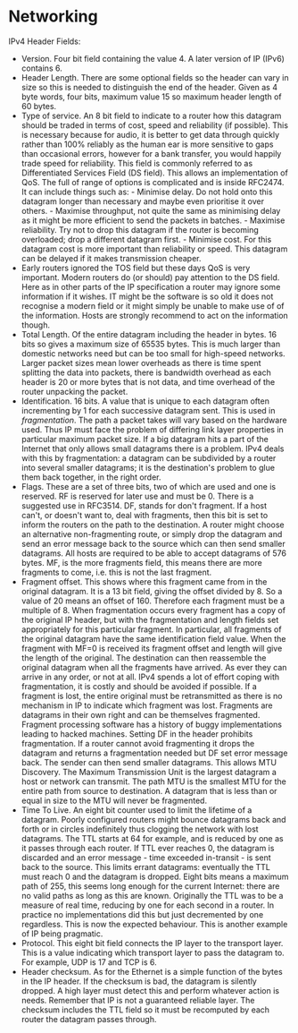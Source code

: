 # Networking

IPv4 Header Fields:

- Version. Four bit field containing the value 4. A later version of IP (IPv6)
    contains 6.
- Header Length. There are some optional fields so the header can vary in size
    so this is needed to distinguish the end of the header. Given as 4 byte
    words, four bits, maximum value 15 so maximum header length of 60 bytes.
- Type of service. An 8 bit field to indicate to a router how this datagram
    should be traded in terms of cost, speed and reliability (if possible). This
    is necessary because for audio, it is better to get data through quickly
    rather than 100% reliably as the human ear is more sensitive to gaps than
    occasional errors, however for a bank transfer, you would happily trade
    speed for reliability. This field is commonly referred to as Differentiated
    Services Field (DS field). This allows an implementation of QoS. The full of
    range of options is complicated and is inside RFC2474. It can include things
    such as:
      - Minimise delay. Do not hold onto this datagram longer than necessary and
          maybe even prioritise it over others.
      - Maximise throughput, not quite the same as minimising delay as it might
          be more efficient to send the packets in batches.
      - Maximise reliability. Try not to drop this datagram if the router is
          becoming overloaded; drop a different datagram first.
      - Minimise cost. For this datagram cost is more important than reliability
          or speed. This datagram can be delayed if it makes transmission
          cheaper.
- Early routers ignored the TOS field but these days QoS is very important.
    Modern routers do (or should) pay attention to the DS field. Here as in
    other parts of the IP specification a router may ignore some information if
    it wishes. IT might be the software is so old it does not recognise a modern
    field or it might simply be unable to make use of of the information. Hosts
    are strongly recommend to act on the information though.
- Total Length. Of the entire datagram including the header in bytes. 16 bits so
    gives a maximum size of 65535 bytes. This is much larger than domestic
    networks need but can be too small for high-speed networks. Larger packet
    sizes mean lower overheads as there is time spent splitting the data into
    packets, there is bandwidth overhead as each header is 20 or more bytes that
    is not data, and time overhead of the router unpacking the packet.
- Identification. 16 bits. A value that is unique to each datagram often
    incrementing by 1 for each successive datagram sent. This is used in
    *fragmentation*. The path a packet takes will vary based on the hardware
    used. Thus IP must face the problem of differing link layer properties in
    particular maximum packet size. If a big datagram hits a part of the
    Internet that only allows small datagrams there is a problem. IPv4 deals
    with this by fragmentation: a datagram can be subdivided by a router into
    several smaller datagrams; it is the destination's problem to glue them back
    together, in the right order.
- Flags. These are a set of three bits, two of which are used and one is
    reserved. RF is reserved for later use and must be 0. There is a suggested
    use in RFC3514. DF, stands for don't fragment. If a host can't, or doesn't
    want to, deal with fragments, then this bit is set to inform the routers on
    the path to the destination. A router might choose an alternative
    non-fragmenting route, or simply drop the datagram and send an error message
    back to the source which can then send smaller datagrams. All hosts are
    required to be able to accept datagrams of 576 bytes. MF, is the more
    fragments field, this means there are more fragments to come, i.e. this is
    not the last fragment. 
- Fragment offset. This shows where this fragment came from in the original
    datagram. It is a 13 bit field, giving the offset divided by 8. So a value
    of 20 means an offset of 160. Therefore each fragment must be a multiple of
    8. When fragmentation occurs every fragment has a copy of the original IP
    header, but with the fragmentation and length fields set appropriately for
    this particular fragment. In particular, all fragments of the original
    datagram have the same identification field value. When the fragment with
    MF=0 is received its fragment offset and length will give the length of the
    original. The destination can then reassemble the original datagram when all
    the fragments have arrived. As ever they can arrive in any order, or not at
    all. IPv4 spends a lot of effort coping with fragmentation, it is costly and
    should be avoided if possible. If a fragment is lost, the entire original
    must be retransmitted as there is no mechanism in IP to indicate which
    fragment was lost. Fragments are datagrams in their own right and can be
    themselves fragmented. Fragment processing software has a history of buggy
    implementations leading to hacked machines. Setting DF in the header
    prohibits fragmentation. If a router cannot avoid fragmenting it drops the
    datagram and returns a fragmentation needed but DF set error message back.
    The sender can then send smaller datagrams. This allows MTU Discovery. The
    Maximum Transmission Unit is the largest datagram a host or network can
    transmit. The path MTU is the smallest MTU for the entire path from source
    to destination. A datagram that is less than or equal in size to the MTU
    will never be fragmented.
- Time To Live. An eight bit counter used to limit the lifetime of a datagram.
    Poorly configured routers might bounce datagrams back and forth or in
    circles indefinitely thus clogging the network with lost datagrams. The TTL
    starts at 64 for example, and is reduced by one as it passes through each
    router. If TTL ever reaches 0, the datagram is discarded and an error
    message - time exceeded in-transit - is sent back to the source. This limits
    errant datagrams: eventually the TTL must reach 0 and the datagram is
    dropped. Eight bits means a maximum path of 255, this seems long enough for
    the current Internet: there are no valid paths as long as this are known.
    Originally the TTL was to be a measure of real time, reducing by one for
    each second in a router. In practice no implementations did this but just
    decremented by one regardless. This is now the expected behaviour. This is
    another example of IP being pragmatic.
- Protocol. This eight bit field connects the IP layer to the transport layer.
    This is a value indicating which transport layer to pass the datagram to.
    For example, UDP is 17 and TCP is 6.
- Header checksum. As for the Ethernet is a simple function of the bytes in the
    IP header. If the checksum is bad, the datagram is silently dropped. A high
    layer must detect this and perform whatever action is needs. Remember that
    IP is not a guaranteed reliable layer. The checksum includes the TTL field
    so it must be recomputed by each router the datagram passes through.
